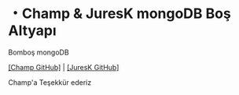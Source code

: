 <h1>・Champ & JuresK mongoDB Boş Altyapı</h1>

Bomboş mongoDB

[[Champ GitHub]](https://www.github.com/champ018) | [[JuresK GitHub]](https://www.github.com/JuresK)

Champ'a Teşekkür ederiz
